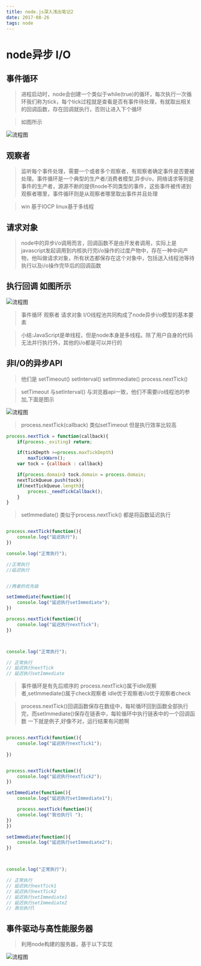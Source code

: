 ```yaml
---
title: node.js深入浅出笔记2
date: 2017-08-26
tags: node
---
```

# node异步 I/O  

## 事件循环

> 进程启动时，node会创建一个类似于while(true)的循环，每次执行一次循环我们称为tick，每个tick过程就是查看是否有事件待处理，有就取出相关的回调函数，存在回调就执行，否则让进入下个循环


>如图所示

![流程图](https://aymfx.github.io/img/fileImage/day20170826.png)

## 观察者 

> 监听每个事件处理，需要一个或者多个观察者，有观察者确定事件是否要被处理。事件循环是一个典型的生产者/消费者模型,异步i/o，网络请求等则是事件的生产者，源源不断的提供node不同类型的事件，这些事件被传递到观察者哪里，事件循环则是从观察者哪里取出事件并且处理

> win 基于IOCP linux基于多线程


## 请求对象

> node中的异步i/o调用而言，回调函数不是由开发者调用，实际上是javascript发起调用到内核执行完i/o操作的过度产物中，存在一种中间产物，他叫做请求对象，所有状态都保存在这个对象中，包括送入线程池等待执行以及i/o操作完毕后的回调函数

## 执行回调 如图所示

![流程图](https://aymfx.github.io/img/fileImage/day2017082602.png)

> 事件循环 观察者 请求对象 I/O线程池共同构成了node异步i/o模型的基本要素

> 小结:JavaScript是单线程，但是node本身是多线程。除了用户自身的代码无法并行执行外，其他的i/o都是可以并行的

## 非I/O的异步API

> 他们是 setTimeout()  setInterval() setImmediate()  process.nextTick()

> setTimeout 与setInterval() 与浏览器api一致，他们不需要i/o线程池的参加,下面是图示

![流程图](https://aymfx.github.io/img/fileImage/day2017082603.png)

> process.nextTick(callback) 类似setTimeout 但是执行效率比较高


``` javascript
process.nextTick = function(callback){
    if(process._exiting) return;

    if(tickDepth >=process.maxTickDepth)
        maxTickWarn();
    var tock = {callback : callback}

    if(process.domain) tock.domain = process.domain;
    nextTickQueue.push(tock);
    if(nextTickQueue.length){
        process._needTickCallback();
    }
}


```

> setImmediate() 类似于process.nextTick() 都是将函数延迟执行

``` javascript

process.nextTick(function(){
    console.log("延迟执行");
})

console.log("正常执行");

//正常执行
//延迟执行


//两者的优先级

setImmediate(function(){
    console.log("延迟执行setImmediate");
})

process.nextTick(function(){
    console.log("延迟执行nextTick");
})



console.log("正常执行");

// 正常执行
// 延迟执行nextTick
// 延迟执行setImmediate
```

>事件循环是有先后顺序的 process.nextTick()属于idle观察者,setImmediate()属于check观察者  idle优于观察者i/o优于观察者check

> process.nextTick()回调函数保存在数组中，每轮循环回到函数全部执行完，而setImmediate()保存在链表中，每轮循环中执行链表中的一个回调函数  一下就是例子,好像不对，运行结果有问题啊

``` javascript

process.nextTick(function(){
    console.log("延迟执行nextTick1");
    
})


process.nextTick(function(){
    console.log("延迟执行nextTick2");
})

setImmediate(function(){
    console.log("延迟执行setImmediate1");

    process.nextTick(function(){
    console.log("我也执行l ");
})
})  

setImmediate(function(){
    console.log("延迟执行setImmediate2");
})



console.log("正常执行");

// 正常执行
// 延迟执行nextTick1
// 延迟执行nextTick2
// 延迟执行setImmediate1
// 延迟执行setImmediate2
// 我也执行l

```


## 事件驱动与高性能服务器

>利用node构建的服务器，基于以下实现

![流程图](https://aymfx.github.io/img/fileImage/day2017082604.png)















